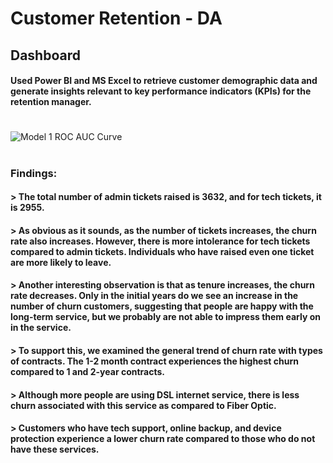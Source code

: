 # Customer Retention - DA

## Dashboard
#### Used Power BI and MS Excel to retrieve customer demographic data and generate insights relevant to key performance indicators (KPIs) for the retention manager.
# 

![Model 1 ROC AUC Curve](https://imgur.com/jQ6EcC7.png)
#
### Findings:
#### > The total number of admin tickets raised is 3632, and for tech tickets, it is 2955.
#### > As obvious as it sounds, as the number of tickets increases, the churn rate also increases. However, there is more intolerance for tech tickets compared to admin tickets. Individuals who have raised even one ticket are more likely to leave.
#### > Another interesting observation is that as tenure increases, the churn rate decreases. Only in the initial years do we see an increase in the number of churn customers, suggesting that people are happy with the long-term service, but we probably are not able to impress them early on in the service.
#### > To support this, we examined the general trend of churn rate with types of contracts. The 1-2 month contract experiences the highest churn compared to 1 and 2-year contracts.
#### > Although more people are using DSL internet service, there is less churn associated with this service as compared to Fiber Optic.
#### > Customers who have tech support, online backup, and device protection experience a lower churn rate compared to those who do not have these services.
